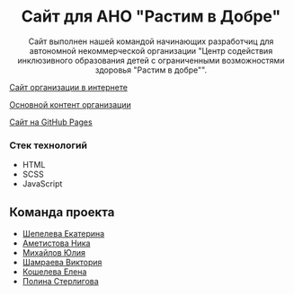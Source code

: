   <h1 align="center">Сайт для АНО "Растим в Добре"</h1>

  <p align="center">
    Сайт выполнен нашей командой начинающих разработчиц для автономной некоммерческой организации "Центр содействия инклюзивного образования детей c ограниченными возможностями здоровья "Растим в добре"". </p>
  
  <a href="https://www.anorastimvdobre.ru/" target="_blank">Сайт организации в интернете</a>
    
  [Основной контент организации](https://vk.com/anorastimvdobre)

[Сайт на GitHub Pages](https://shepelkate.github.io/Firstrealproject/)

### Стек технологий

- HTML
- SCSS
- JavaScript

## Команда проекта

- [Шепелева Екатерина](https://github.com/shepelkate)
- [Аметистова Ника](https://github.com/Nikalaus)
- [Михайлов Юлия](https://github.com/rkvrpl)
- [Шамраева Виктория](https://github.com/april-victory)
- [Кошелева Елена](https://github.com/Eva71879)
- [Полина Стерлигова](https://github.com/Taarde)
